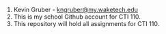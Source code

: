1. Kevin Gruber - kngruber@my.waketech.edu
2. This is my school Github account for CTI 110.
3. This repository will hold all assignments for CTI 110.